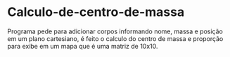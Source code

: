 # Calculo-de-centro-de-massa
Programa pede para adicionar corpos informando nome, massa e posição em um plano cartesiano, é feito o calculo do centro de massa e proporção para exibe em um mapa que é uma matriz de 10x10.

